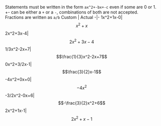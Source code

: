 Statements must be written in the form `ax^2+-bx+-c` even if some are 0 or 1. +- can be either a `+` or a `-`, combinations of both are not accepted.<br>
Fractions are written as `a/b`
Custom | Actual
-|-
1x^2+1x-0|$$x^2+x$$
2x^2+3x-4|$$2x^2+3x-4$$
1/3x^2-2x+7|$$\frac{1}{3}x^2-2x+7$$
0x^2+3/2x-1|$$\frac{3}{2}x-1$$
-4x^2+0x+0|$$-4x^2$$
-3/2x^2-0x+6|$$-\frac{3}{2}x^2+6$$
2x^2+1x-1|$$2x^2+x-1$$
